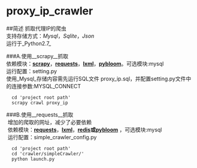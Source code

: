 # proxy_ip_crawler
##简述
  抓取代理IP的爬虫<br>
  支持存储方式：_Mysql_，_Sqlite_，_Json_<br>
  运行于_Python2.7_<br>
  
###A.使用__scrapy__抓取<br>
  依赖模块：__[scrapy](https://scrapy.org/)__，__[requests](https://github.com/kennethreitz/requests "requests")__，__[lxml](http://lxml.de/ "lxml")__，__[pybloom](https://github.com/jaybaird/python-bloomfilter/ "pybloom")__。可选模块:mysql<br>
  运行配置：setting.py<br>
  使用_Mysql_存储内容需先运行SQL文件 proxy_ip.sql，并配置setting.py文件中的连接参数:MYSQL_CONNECT<br>
  
      cd 'project root path'
      scrapy crawl proxy_ip
    
 
###B.使用__requests__抓取 <br>
  增加的爬取的网址，减少了必要依赖<br>
  依赖模块：__[requests](https://github.com/kennethreitz/requests "requests")__，__[lxml](http://lxml.de/ "lxml")__，__[redis](https://pypi.python.org/pypi/redis/ "redis")__或__[pybloom](https://github.com/jaybaird/python-bloomfilter/ "pybloom")__ ，可选模块:mysql<br>
  运行配置：simple_crawler_config.py<br>
  
      cd 'project root path'
      cd 'crawler/simpleCrawler/'
      python launch.py


      

